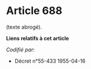 # Article 688

(texte abrogé).

**Liens relatifs à cet article**

_Codifié par_:

  - Décret n°55-433 1955-04-16
